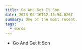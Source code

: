 ```yaml
---
title: Go And Get It Son
date: 2023-03-16T12:16:54.626Z
summary: One of the most recent.
tags:
  - words
---
```


- Go And Get It Son